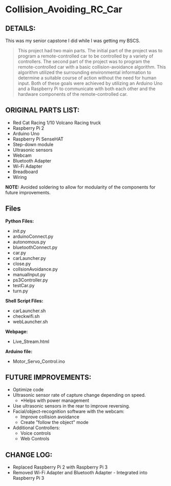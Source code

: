 


# Collision_Avoiding_RC_Car

## DETAILS: ##
This was my senior capstone I did while I was getting my BSCS.

> This project had two main parts. The initial part of the project was
> to program a remote-controlled car to be controlled by a variety of
> controllers. The second part of the project was to program the
> remote-controlled car with a basic collision-avoidance algorithm. This
> algorithm utilized the surrounding environmental information to
> determine a suitable course of action without the need for human
> input. Both of these goals were achieved by utilizing an Arduino Uno
> and a Raspberry Pi to communicate with both each other and the
> hardware components of the remote-controlled car.

  
## ORIGINAL PARTS LIST: ##

 - Red Cat Racing 1/10 Volcano Racing truck
 - Raspberry Pi 2
 - Arduino Uno   
 - Raspberry Pi SenseHAT
 - Step-down module
 - Ultrasonic sensors
 - Webcam
 - Bluetooth Adapter
 - Wi-Fi Adapter
 - Breadboard
 - Wiring

**NOTE:** Avoided soldering to allow for modularity of the components for future improvements.  

## Files ##
  **Python Files:**
 - _init_.py
 - arduinoConnect.py
 - autonomous.py
 - bluetoothConnect.py
 - car.py
 - carLauncher.py
 - close.py
 - collsionAvoidance.py
 - manualInput.py
 - ps3Controller.py
 - testCar.py
 - turn.py

**Shell Script Files:**
 - carLauncher.sh
 - checkwifi.sh
 - webLauncher.sh

**Webpage:**
 - Live_Stream.html
 
**Arduino file:**
 - Motor_Servo_Control.ino

## FUTURE IMPROVEMENTS: ##
 - Optimize code
 - Ultrasonic sensor rate of capture change depending on speed. 
	 - *Helps with power management
 - Use ultrasonic sensors in the rear to improve reversing.
 - Facial/object-recognition software with the webcam:
	 - Improve collision avoidance
	 - Create "follow the object" mode
 - Additional Controllers:
	 - Voice controls
	 - Web Controls
    
## CHANGE LOG: ##
 - Replaced Raspberry Pi 2 with Raspberry Pi 3
 - Removed Wi-Fi Adapter and Bluetooth Adapter - Integrated into Raspberry Pi 3
